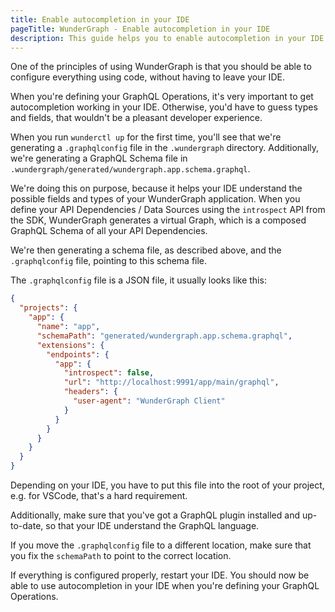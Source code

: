 ```yaml
---
title: Enable autocompletion in your IDE
pageTitle: WunderGraph - Enable autocompletion in your IDE
description: This guide helps you to enable autocompletion in your IDE so that you can easily define and update your GraphQL Operations.
---
```


One of the principles of using WunderGraph is that you should be able to configure everything using code,
without having to leave your IDE.

When you're defining your GraphQL Operations, it's very important to get autocompletion working in your IDE.
Otherwise, you'd have to guess types and fields, that wouldn't be a pleasant developer experience.

When you run `wunderctl up` for the first time, you'll see that we're generating a `.graphqlconfig` file in the `.wundergraph` directory.
Additionally, we're generating a GraphQL Schema file in `.wundergraph/generated/wundergraph.app.schema.graphql`.

We're doing this on purpose, because it helps your IDE understand the possible fields and types of your WunderGraph application.
When you define your API Dependencies / Data Sources using the `introspect` API from the SDK,
WunderGraph generates a virtual Graph,
which is a composed GraphQL Schema of all your API Dependencies.

We're then generating a schema file, as described above, and the `.graphqlconfig` file, pointing to this schema file.

The `.graphqlconfig` file is a JSON file, it usually looks like this:

```json
{
  "projects": {
    "app": {
      "name": "app",
      "schemaPath": "generated/wundergraph.app.schema.graphql",
      "extensions": {
        "endpoints": {
          "app": {
            "introspect": false,
            "url": "http://localhost:9991/app/main/graphql",
            "headers": {
              "user-agent": "WunderGraph Client"
            }
          }
        }
      }
    }
  }
}
```

Depending on your IDE, you have to put this file into the root of your project,
e.g. for VSCode, that's a hard requirement.

Additionally, make sure that you've got a GraphQL plugin installed and up-to-date,
so that your IDE understand the GraphQL language.

If you move the `.graphqlconfig` file to a different location,
make sure that you fix the `schemaPath` to point to the correct location.

If everything is configured properly, restart your IDE.
You should now be able to use autocompletion in your IDE when you're defining your GraphQL Operations.
